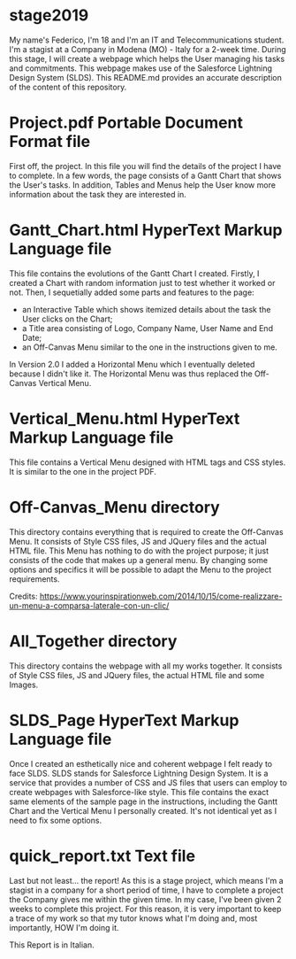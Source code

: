 # stage2019
My name's Federico, I'm 18 and I'm an IT and Telecommunications student.
I'm a stagist at a Company in Modena (MO) - Italy for a 2-week time. During this stage, I will create a webpage which helps the User managing his tasks and commitments. This webpage makes use of the Salesforce Lightning Design System (SLDS).
This README.md provides an accurate description of the content of this repository. 

# Project.pdf           Portable Document Format file
First off, the project.
In this file you will find the details of the project I have to complete.
In a few words, the page consists of a Gantt Chart that shows the User's tasks. In addition, Tables and Menus help the User know more information about the task they are interested in. 

# Gantt_Chart.html      HyperText Markup Language file
This file contains the evolutions of the Gantt Chart I created.
Firstly, I created a Chart with random information just to test whether it worked or not.
Then, I sequetially added some parts and features to the page:
- an Interactive Table which shows itemized details about the task the User clicks on the Chart;
- a Title area consisting of Logo, Company Name, User Name and End Date;
- an Off-Canvas Menu similar to the one in the instructions given to me.

In Version 2.0 I added a Horizontal Menu which I eventually deleted because I didn't like it. 
The Horizontal Menu was thus replaced the Off-Canvas Vertical Menu.

# Vertical_Menu.html    HyperText Markup Language file
This file contains a Vertical Menu designed with HTML tags and CSS styles.
It is similar to the one in the project PDF.

# Off-Canvas_Menu       directory
This directory contains everything that is required to create the Off-Canvas Menu.
It consists of Style CSS files, JS and JQuery files and the actual HTML file.
This Menu has nothing to do with the project purpose; it just consists of the code that makes up a general menu. By changing some options and specifics it will be possible to adapt the Menu to the project requirements. 

Credits: https://www.yourinspirationweb.com/2014/10/15/come-realizzare-un-menu-a-comparsa-laterale-con-un-clic/

# All_Together          directory
This directory contains the webpage with all my works together. 
It consists of Style CSS files, JS and JQuery files, the actual HTML file and some Images.

# SLDS_Page             HyperText Markup Language file
Once I created an esthetically nice and coherent webpage I felt ready to face SLDS.
SLDS stands for Salesforce Lightning Design System.
It is a service that provides a number of CSS and JS files that users can employ to create webpages with Salesforce-like style.
This file contains the exact same elements of the sample page in the instructions, including the Gantt Chart and the Vertical Menu I personally created. It's not identical yet as I need to fix some options.

# quick_report.txt      Text file
Last but not least... the report!
As this is a stage project, which means I'm a stagist in a company for a short period of time, I have to complete a project the Company gives me within the given time. In my case, I've been given 2 weeks to complete this project. For this reason, it is very important to keep a trace of my work so that my tutor knows what I'm doing and, most importantly, HOW I'm doing it.

This Report is in Italian.











